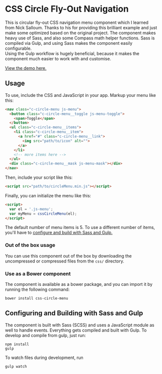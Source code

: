 # CSS Circle Fly-Out Navigation

This is circular fly-out CSS navigation menu component which I learned from Nick Salloum. Thanks to his for providing this brilliant example and just make some optimized based on the original project.
The component makes heavy use of Sass, and also some Compass math helper functions. Sass is compiled via Gulp, and using Sass makes the component easily configurable.  
Using the Gulp workflow is hugely beneficial, because it makes the component much easier to work with and customise. 


[View the demo here.](http://)

## Usage

To use, include the CSS and JavaScript in your app. Markup your menu like this:

```html
<nav class="c-circle-menu js-menu">
  <button class="c-circle-menu__toggle js-menu-toggle">
    <span>Toggle</span>
  </button>
  <ul class="c-circle-menu__items">
    <li class="c-circle-menu__item">
      <a href="#" class="c-circle-menu__link">
        <img src="path/to/icon" alt="">
      </a>
    </li>
    <!-- more items here -->
  </ul>
  <div class="c-circle-menu__mask js-menu-mask"></div>
</nav>
```

Then, include your script like this:

```html
<script src="path/to/circleMenu.min.js"></script>
```

Finally, you can initialize the menu like this:

```html
<script>
  var el = '.js-menu';
  var myMenu = cssCircleMenu(el);
</script>
```

The default number of menu items is 5. To use a different number of items, you'll have to [configure and build with Sass and Gulp.](#configuring-and-building-with-sass-and-gulp)

### Out of the box usage

You can use this component out of the box by downloading the uncompressed or compressed files from the `css/` directory.

### Use as a Bower component

The component is available as a bower package, and you can import it by running the following command:

```
bower install css-circle-menu
```

## Configuring and Building with Sass and Gulp

The component is built with Sass (SCSS) and uses a JavaScript module as well to handle events. Everything gets compiled and built with Gulp. To develop and compile from gulp, just run:

```
npm install
gulp
```

To watch files during development, run

```
gulp watch
```
